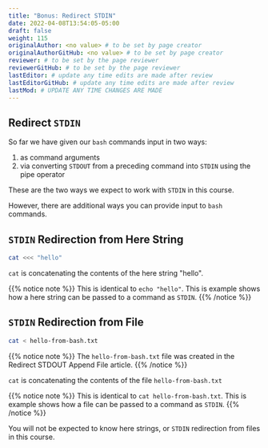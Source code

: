 ```yaml
---
title: "Bonus: Redirect STDIN"
date: 2022-04-08T13:54:05-05:00
draft: false
weight: 115
originalAuthor: <no value> # to be set by page creator
originalAuthorGitHub: <no value> # to be set by page creator
reviewer: # to be set by the page reviewer
reviewerGitHub: # to be set by the page reviewer
lastEditor: # update any time edits are made after review
lastEditorGitHub: # update any time edits are made after review
lastMod: # UPDATE ANY TIME CHANGES ARE MADE
---
```


## Redirect `STDIN`

So far we have given our `bash` commands input in two ways:

1. as command arguments
1. via converting `STDOUT` from a preceding command into `STDIN` using the pipe operator

These are the two ways we expect to work with `STDIN` in this course.

However, there are additional ways you can provide input to `bash` commands.

## `STDIN` Redirection from Here String

```bash
cat <<< "hello"
```

`cat` is concatenating the contents of the here string "hello".

{{% notice note %}}
This is identical to `echo "hello"`. This is example shows how a here string can be passed to a command as `STDIN`.
{{% /notice %}}

## `STDIN` Redirection from File

```bash
cat < hello-from-bash.txt
```

{{% notice note %}}
The `hello-from-bash.txt` file was created in the Redirect STDOUT Append File article.
{{% /notice %}}

`cat` is concatenating the contents of the file `hello-from-bash.txt`

{{% notice note %}}
This is identical to `cat hello-from-bash.txt`. This is example shows how a file can be passed to a command as `STDIN`.
{{% /notice %}}

You will not be expected to know here strings, or `STDIN` redirection from files in this course.